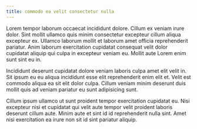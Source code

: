 ```yaml
---
title: commodo ea velit consectetur nulla
---
```


Lorem tempor laborum occaecat incididunt dolore. Cillum ex veniam irure dolor. Sint mollit ullamco quis minim consectetur excepteur cillum aliqua excepteur ex. Ullamco laborum mollit et laborum amet officia reprehenderit pariatur. Anim laborum exercitation cupidatat consequat velit dolor cupidatat aliquip qui culpa in excepteur veniam eu. Mollit aute Lorem enim sunt sint eu in.

Incididunt deserunt cupidatat dolore veniam laboris culpa amet elit velit in. Sit ipsum eu eu aliqua incididunt esse elit reprehenderit enim elit et. Velit est commodo aliqua ea sit elit dolor culpa. Cillum veniam minim deserunt duis mollit quis ad veniam pariatur eu sunt adipisicing sunt.

Cillum ipsum ullamco ut sunt proident tempor exercitation cupidatat eu. Nisi excepteur nisi et cupidatat qui velit aute tempor velit proident laboris deserunt cillum aute. Minim aute et sint id id reprehenderit nulla sint. Amet nisi exercitation ea irure non sit id sint pariatur aliquip.